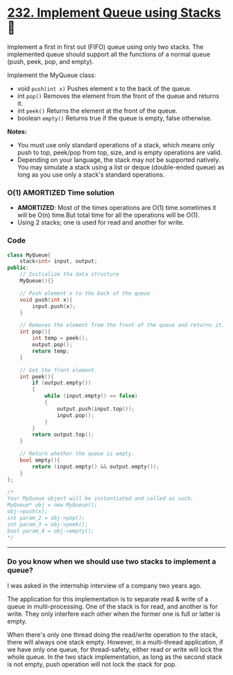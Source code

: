 # [232. Implement Queue using Stacks](https://leetcode.com/problems/implement-queue-using-stacks/) 🌟

Implement a first in first out (FIFO) queue using only two stacks. The implemented queue should support all the functions of a normal queue (push, peek, pop, and empty).

Implement the MyQueue class:

- void `push(int x)` Pushes element x to the back of the queue.
- int `pop()` Removes the element from the front of the queue and returns it.
- int `peek()` Returns the element at the front of the queue.
- boolean `empty()` Returns true if the queue is empty, false otherwise.

**Notes:**

- You must use only standard operations of a stack, which means only push to top, peek/pop from top, size, and is empty operations are valid.
- Depending on your language, the stack may not be supported natively. You may simulate a stack using a list or deque (double-ended queue) as long as you use only a stack's standard operations.

### O(1) AMORTIZED Time solution

- **AMORTIZED**: Most of the times operations are O(1) time.sometimes it will be O(n) time.But total time for all the operations will be O(1).
- Using 2 stacks; one is used for read and another for write.

### Code

```cpp
class MyQueue{
    stack<int> input, output;
public:
    // Initialize tha data structure
    MyQueue(){}

    // Push element x to the back of the queue
    void push(int x){
        input.push(x);
    }

    // Removes the element from the front of the queue and returns it.
    int pop(){
        int temp = peek();
        output.pop();
        return temp;
    }

    // Get the front element.
    int peek(){
        if (output.empty())
        {
            while (input.empty() == false)
            {
                output.push(input.top());
                input.pop();
            }
        }
        return output.top();
    }

    // Return whether the queue is empty.
    bool empty(){
        return (input.empty() && output.empty());
    }
};

/*
Your MyQueue object will be instantiated and called as such:
MyQueue* obj = new MyQueue();
obj->push(x);
int param_2 = obj->pop();
int param_3 = obj->peek();
bool param_4 = obj->empty();
*/
```

---

### Do you know when we should use two stacks to implement a queue?

I was asked in the internship interview of a company two years ago.

The application for this implementation is to separate read & write of a queue in multi-processing. One of the stack is for read, and another is for write. They only interfere each other when the former one is full or latter is empty.

When there's only one thread doing the read/write operation to the stack, there will always one stack empty. However, in a multi-thread application, if we have only one queue, for thread-safety, either read or write will lock the whole queue. In the two stack implementation, as long as the second stack is not empty, push operation will not lock the stack for pop.
